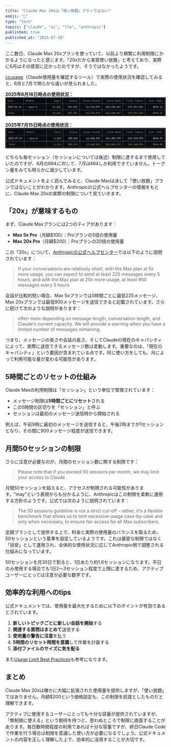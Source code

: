 ```yaml
---
title: "Claude Max 20xは「使い放題」プランではない"
emoji: "🚦"
type: "tech"
topics: ["claude", "ai", "llm", "anthropic"]
published: true
published_at: "2025-07-16"
---
```


ここ数日、Claude Max 20xプランを使っていて、以前より頻繁に利用制限にかかるようになったと感じます。「20xだから実質使い放題」と考えており、実際に6月はその感覚に近かったのですが、そうではなかったようです。

[ccusage](https://github.com/ryoppippi/ccusage)（Claude使用量を確認するツール）で実際の使用状況を確認してみると、6月と7月で明らかな違いが見られました。

**2025年6月16日時点の使用状況：**
![6月の使用状況](/images/2025-07-16-claude-max-20x-not-unlimited/ccusage-2025-06-16.png)

**2025年7月15日時点の使用状況：**
![7月の使用状況](/images/2025-07-16-claude-max-20x-not-unlimited/ccusage-2025-07-15.png)

どちらも毎セッション（セッションについては後述）制限に達するまで使用していたのですが、6月の$694に対して、7月は$464しか利用できていません。トークン量をみても明らかに減少しています。

公式ドキュメントをよく読んでみると、Claude Maxは決して「使い放題」プランではないことがわかります。Anthropicの公式ヘルプセンターの情報をもとに、Claude Max 20xの実際の制限について見ていきます。

## 「20x」が意味するもの

まず、Claude Maxプランには2つのティアがあります：

- **Max 5x Pro**（月額$100）：Proプランの5倍の使用量
- **Max 20x Pro**（月額$200）：Proプランの20倍の使用量

この「20x」について、[Anthropicの公式ヘルプセンター](https://support.anthropic.com/en/articles/11014257-about-claude-s-max-plan-usage)では以下のように説明されています：

> If your conversations are relatively short, with the Max plan at 5x more usage, you can expect to send at least 225 messages every 5 hours, and with the Max plan at 20x more usage, at least 900 messages every 5 hours

会話が比較的短い場合、Max 5xプランでは5時間ごとに最低225メッセージ、Max 20xプランでは最低900メッセージを送信できると記載されています。さらに続けて次のような説明があります：

> often more depending on message length, conversation length, and Claude's current capacity. We will provide a warning when you have a limited number of messages remaining.

つまり、メッセージの長さや会話の長さ、そしてClaudeの現在のキャパシティによって、実際に送信できるメッセージ数は変動します。重要なのは、「現在のキャパシティ」という要因が含まれている点です。同じ使い方をしても、月によって利用可能な量が変わる可能性があります。

## 5時間ごとのリセットの仕組み

Claude Maxの利用制限は「セッション」という単位で管理されています：

- メッセージ制限は**5時間ごとにリセット**される
- この5時間の区切りを「セッション」と呼ぶ
- セッションは最初のメッセージ送信時から開始される

例えば、午前9時に最初のメッセージを送信すると、午後2時までが1セッションとなり、その間に900メッセージ程度が送信できます。

## 月間50セッションの制限

さらに注意が必要なのが、月間のセッション数に関する制限です：

> Please note that if you exceed 50 sessions per month, we may limit your access to Claude.

月間50セッションを超えると、アクセスが制限される可能性があります。"may"という表現からも分かるように、Anthropicはこの制限を柔軟に運用する方針のようです。公式では次のように説明されています：

> The 50 sessions guideline is not a strict cut-off – rather, it's a flexible benchmark that allows us to limit excessive usage case-by-case and only when necessary, to ensure fair access for all Max subscribers.

定額プランとして提供する上で、料金と実際の使用量のバランスを取るため、50セッションという基準を設定しているようです。これは厳密な制限ではなく「目安」として運用され、全体的な使用状況に応じてAnthropic側で調整される仕組みになっています。

50セッションを月30日で割ると、1日あたり約1.6セッションになります。平日のみ使用する場合でも1日2〜3セッション程度で上限に達するため、アクティブユーザーにとっては注意が必要な数字です。

## 効率的な利用へのtips

公式ドキュメントでは、使用量を最大化するために以下のポイントが有効であるとされています。

1. **新しいトピックごとに新しい会話を開始**する
2. **関連する質問はまとめて**送信する
3. **使用量の警告に注意**を払う
4. **5時間のリセット時間を意識**して作業を計画する
5. **添付ファイルのサイズに気を配る**

また[Usage Limit Best Practices](https://support.anthropic.com/en/articles/9797557-usage-limit-best-practices)も参考になります。

## まとめ

Claude Max 20xは確かに大幅に拡張された使用量を提供しますが、「使い放題」ではありません。月額$200という価格設定も、この制限を前提としたものだと理解できます。

アクティブに使用するユーザーにとっても十分な容量が提供されていますが、「無制限に使える」という期待を持つと、思わぬところで制限に直面することがあります。毎日数時間程度の利用であれば十分な容量ですが、終日Claude Codeで作業を行う場合は制限を意識した使い方が必要になるでしょう。公式ドキュメントの内容を正しく理解した上で、効率的に活用することが大切です。
